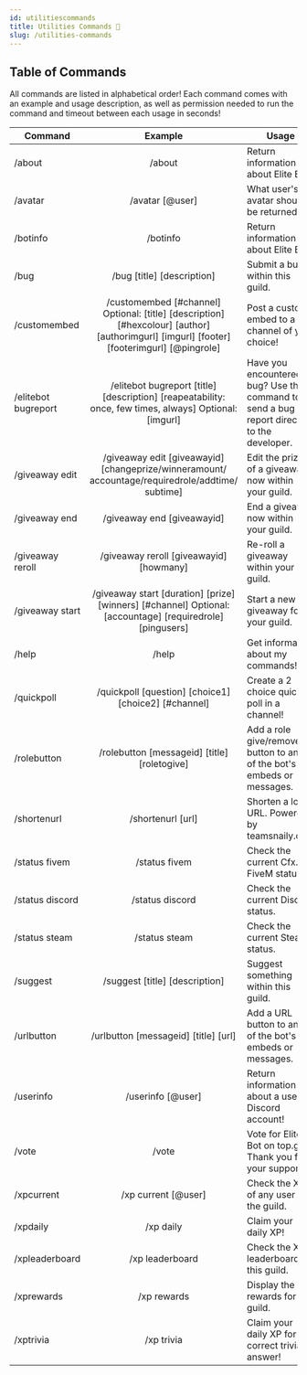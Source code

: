 ```yaml
---
id: utilitiescommands
title: Utilities Commands 🛄
slug: /utilities-commands
---
```


## Table of Commands

All commands are listed in alphabetical order! Each command comes with an example and usage description, as well as permission needed to run the command and timeout between each usage in seconds!

| Command        |    Example    |  Usage  |  Permission  |  Timeout  |
| -------------  | :-----------: | -----  |  ----------  |  -------  |
| /about        | /about | Return information about Elite Bot! | N/A | 10 secs |
| /avatar        | /avatar [@user] | What user's avatar should be returned? | N/A | 15 secs |
| /botinfo        | /botinfo | Return information about Elite Bot! | N/A | 10 secs |
| /bug        | /bug [title] [description] | Submit a bug within this guild. | N/A | 15 secs |
| /customembed        | /customembed [#channel] Optional: [title] [description] [#hexcolour] [author] [authorimgurl] [imgurl] [footer] [footerimgurl] [@pingrole] | Post a custom embed to a channel of your choice! | Manage Messages | 30 secs |
| /elitebot bugreport        | /elitebot bugreport [title] [description] [reapeatability: once, few times, always] Optional: [imgurl] | Have you encountered a bug? Use this command to send a bug report directly to the developer. | N/A | 60 secs |
| /giveaway edit        | /giveaway edit [giveawayid] [changeprize/winneramount/ accountage/requiredrole/addtime/ subtime] | Edit the prize of a giveaway now within your guild. | Manage Events | 30 secs |
| /giveaway end        | /giveaway end [giveawayid] | End a giveaway now within your guild. | Manage Events | 30 secs |
| /giveaway reroll        | /giveaway reroll [giveawayid] [howmany] | Re-roll a giveaway within your guild. | Manage Events | 30 secs |
| /giveaway start        | /giveaway start [duration] [prize] [winners] [#channel] Optional: [accountage] [requiredrole] [pingusers] | Start a new giveaway for your guild. | Manage Events | 30 secs |
| /help        | /help | Get information about my commands! | N/A | 30 secs |
| /quickpoll        | /quickpoll [question] [choice1] [choice2] [#channel] | Create a 2 choice quick poll in a channel! | N/A | 15 secs |
| /rolebutton        | /rolebutton [messageid] [title] [roletogive] | Add a role give/remove button to any of the bot's embeds or messages. | Manage Messages | 10 secs |
| /shortenurl        | /shortenurl [url] | Shorten a long URL. Powered by teamsnaily.com | N/A | 15 secs |
| /status fivem        | /status fivem | Check the current Cfx.re FiveM status. | N/A | 15 secs |
| /status discord        | /status discord | Check the current Discord status. | N/A | 15 secs |
| /status steam        | /status steam | Check the current Steam status. | N/A | 15 secs |
| /suggest        | /suggest [title] [description] | Suggest something within this guild. | N/A | 15 secs |
| /urlbutton        | /urlbutton [messageid] [title] [url] | Add a URL button to any of the bot's embeds or messages. | Manage Messages | 10 secs |
| /userinfo        | /userinfo [@user] | Return information about a user's Discord account! | N/A | 15 secs |
| /vote        | /vote | Vote for Elite Bot on top.gg! Thank you for your support :D | N/A | 30 secs |
| /xpcurrent        | /xp current [@user] | Check the XP of any user in the guild. | N/A | 15 secs |
| /xpdaily        | /xp daily | Claim your daily XP! | N/A | 15 secs |
| /xpleaderboard        | /xp leaderboard | Check the XP leaderboard of this guild. | N/A | 15 secs |
| /xprewards        | /xp rewards | Display the role rewards for this guild. | N/A | 15 secs |
| /xptrivia        | /xp trivia | Claim your daily XP for a correct trivia answer! | N/A | 15 secs |